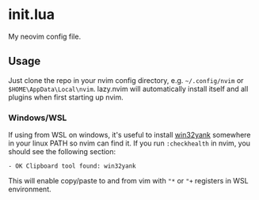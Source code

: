 # init.lua
My neovim config file.

## Usage

Just clone the repo in your nvim config directory, e.g. `~/.config/nvim` or `$HOME\AppData\Local\nvim`. lazy.nvim will automatically install itself and all plugins when first starting up nvim.

### Windows/WSL

If using from WSL on windows, it's useful to install [win32yank](https://github.com/equalsraf/win32yank) somewhere in your linux PATH so nvim can find it. If you run `:checkhealth` in nvim, you should see the following section:
```
- OK Clipboard tool found: win32yank
```
This will enable copy/paste to and from vim with `"*` or `"+` registers in WSL environment.

